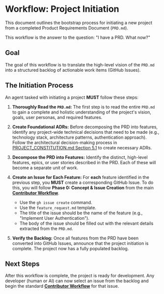 # Workflow: Project Initiation

This document outlines the bootstrap process for initiating a new project from a completed Product Requirements Document (`PRD.md`).

This workflow is the answer to the question: "I have a PRD. What now?"

## Goal

The goal of this workflow is to translate the high-level vision of the `PRD.md` into a structured backlog of actionable work items (GitHub Issues).

## The Initiation Process

An agent tasked with initiating a project **MUST** follow these steps:

1.  **Thoroughly Read the `PRD.md`:** The first step is to read the entire `PRD.md` to gain a complete and holistic understanding of the project's vision, goals, user personas, and required features.

2.  **Create Foundational ADRs:** Before decomposing the PRD into features, identify any project-wide technical decisions that need to be made (e.g., technology stack, architecture patterns, authentication approach). Follow the architectural decision-making process in [PROJECT_CONSTITUTION.md Section 5.1](../PROJECT_CONSTITUTION.md#51-adr-creation-process) to create necessary ADRs.

3.  **Decompose the PRD into Features:** Identify the distinct, high-level features, epics, or user stories described in the PRD. Each of these will become a separate unit of work.

3.  **Create an Issue for Each Feature:** For **each** feature identified in the previous step, you **MUST** create a corresponding GitHub Issue. To do this, you will follow **Phase 0: Concept & Issue Creation** from the main [**Contributor Workflow**](../CONTRIBUTING.md).

    *   Use the `gh issue create` command.
    *   Use the `feature_request.md` template.
    *   The title of the issue should be the name of the feature (e.g., "Implement User Authentication").
    *   The body of the issue should be filled out with the relevant details extracted from the `PRD.md`.

4.  **Verify the Backlog:** Once all features from the PRD have been converted into GitHub Issues, announce that the project initiation is complete. The project now has a fully populated backlog.

## Next Steps

After this workflow is complete, the project is ready for development. Any developer (human or AI) can now select an issue from the backlog and begin the standard [**Contributor Workflow**](../CONTRIBUTING.md) for that issue.
